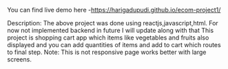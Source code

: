 You can find live demo here -https://harigadupudi.github.io/ecom-project1/

Description:
The above project was done using reactjs,javascript,html.
For now not implemented backend in future I will update along with that
This project is shopping cart app which items like vegetables and fruits also displayed and  you can add quantities of items and add to cart which routes to final step.
Note: This is not responsive page works better with large screens.
